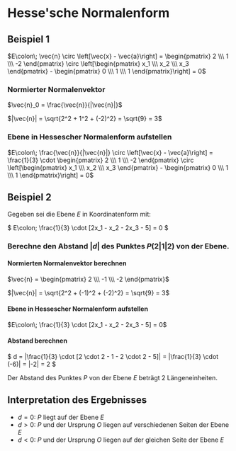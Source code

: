 # Hesse'sche Normalenform

## Beispiel 1

$E\colon\; \vec{n} \circ \left[\vec{x} - \vec{a}\right] = \begin{pmatrix} 2 \\\ 1 \\\ -2 \end{pmatrix} \circ \left[\begin{pmatrix} x_1 \\\ x_2 \\\ x_3 \end{pmatrix} - \begin{pmatrix} 0 \\\ 1 \\\ 1 \end{pmatrix}\right] = 0$

### Normierter Normalenvektor

$\vec{n}_0 = \frac{\vec{n}}{|\vec{n}|}$

$|\vec{n}| = \sqrt{2^2 + 1^2 + (-2)^2} = \sqrt{9} = 3$

### Ebene in Hessescher Normalenform aufstellen

$E\colon\; \frac{\vec{n}}{|\vec{n}|} \circ \left[\vec{x} - \vec{a}\right] = \frac{1}{3} \cdot \begin{pmatrix} 2 \\\ 1 \\\ -2 \end{pmatrix} \circ \left[\begin{pmatrix} x_1 \\\ x_2 \\\ x_3 \end{pmatrix} - \begin{pmatrix} 0 \\\ 1 \\\ 1 \end{pmatrix}\right] = 0$

## Beispiel 2

Gegeben sei die Ebene $E$ in Koordinatenform mit:

$
E\colon\; \frac{1}{3} \cdot [2x_1 - x_2 - 2x_3 - 5] = 0
$

### Berechne den Abstand $|d|$ des Punktes $P(2|1|2)$ von der Ebene.

#### Normierten Normalenvektor berechnen

$\vec{n} = \begin{pmatrix} 2 \\\ -1 \\\ -2 \end{pmatrix}$

$|\vec{n}| = \sqrt{2^2 + (-1)^2 + (-2)^2} = \sqrt{9} = 3$

#### Ebene in Hessescher Normalenform aufstellen 

$E\colon\; \frac{1}{3} \cdot [2x_1 - x_2 - 2x_3 - 5] = 0$

#### Abstand berechnen

$
d = |\frac{1}{3} \cdot [2 \cdot 2 - 1 - 2 \cdot 2 - 5]| = |\frac{1}{3} \cdot (-6)| = |-2| = 2
$

Der Abstand des Punktes $P$ von der Ebene $E$ beträgt $2$ Längeneinheiten.

## Interpretation des Ergebnisses

- $d=0$: $P$ liegt auf der Ebene $E$
- $d>0$: $P$ und der Ursprung $O$ liegen auf verschiedenen Seiten der Ebene $E$
- $d<0$: $P$ und der Ursprung $O$ liegen auf der gleichen Seite der Ebene $E$